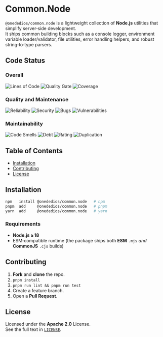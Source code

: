 # Common.Node

`@onededios/common.node` is a lightweight collection of **Node.js** utilities that simplify server‑side development.  
It ships common building blocks such as a console logger, environment variable loader/validator, file utilities, error handling helpers, and robust string‑to‑type parsers.

## Code Status

### Overall

![Lines of Code](https://sonarcloud.io/api/project_badges/measure?project=Onededios_Common.Node&metric=ncloc)
![Quality Gate](https://sonarcloud.io/api/project_badges/measure?project=Onededios_Common.Node&metric=alert_status)
![Coverage](https://sonarcloud.io/api/project_badges/measure?project=Onededios_Common.Node&metric=coverage)

### Quality and Maintenance

![Reliability](https://sonarcloud.io/api/project_badges/measure?project=Onededios_Common.Node&metric=reliability_rating)
![Security](https://sonarcloud.io/api/project_badges/measure?project=Onededios_Common.Node&metric=security_rating)
![Bugs](https://sonarcloud.io/api/project_badges/measure?project=Onededios_Common.Node&metric=bugs)
![Vulnerabilities](https://sonarcloud.io/api/project_badges/measure?project=Onededios_Common.Node&metric=vulnerabilities)

### Maintainability

![Code Smells](https://sonarcloud.io/api/project_badges/measure?project=Onededios_Common.Node&metric=code_smells)
![Debt](https://sonarcloud.io/api/project_badges/measure?project=Onededios_Common.Node&metric=sqale_index)
![Rating](https://sonarcloud.io/api/project_badges/measure?project=Onededios_Common.Node&metric=sqale_rating)
![Duplication](https://sonarcloud.io/api/project_badges/measure?project=Onededios_Common.Node&metric=duplicated_lines_density)

## Table of Contents

- [Installation](#installation)
- [Contributing](#contributing)
- [License](#license)

## Installation

```bash
npm   install @onededios/common.node   # npm
pnpm  add     @onededios/common.node   # pnpm
yarn  add     @onededios/common.node   # yarn
```

### Requirements

- **Node.js ≥ 18**
- ESM‑compatible runtime (the package ships both **ESM** `.mjs` _and_ **CommonJS** `.cjs` builds)

## Contributing

1. **Fork** and **clone** the repo.
2. `pnpm install`
3. `pnpm run lint && pnpm run test`
4. Create a feature branch.
5. Open a **Pull Request**.

## License

Licensed under the **Apache 2.0** License.  
See the full text in [`LICENSE`](./LICENSE).
